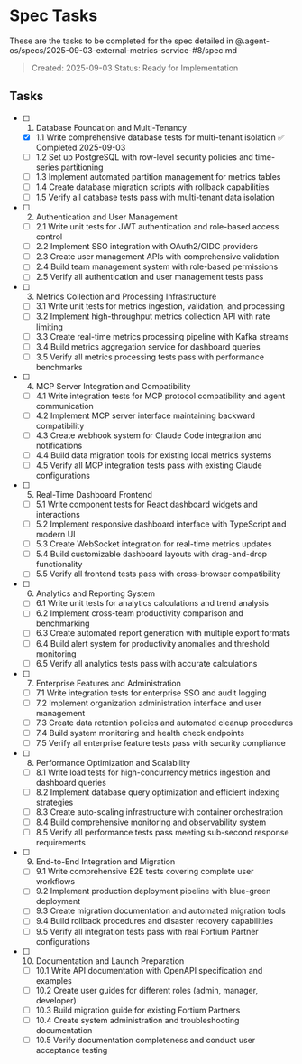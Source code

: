 # Spec Tasks

These are the tasks to be completed for the spec detailed in @.agent-os/specs/2025-09-03-external-metrics-service-#8/spec.md

> Created: 2025-09-03
> Status: Ready for Implementation

## Tasks

- [ ] 1. Database Foundation and Multi-Tenancy
  - [x] 1.1 Write comprehensive database tests for multi-tenant isolation ✅ Completed 2025-09-03
  - [ ] 1.2 Set up PostgreSQL with row-level security policies and time-series partitioning
  - [ ] 1.3 Implement automated partition management for metrics tables
  - [ ] 1.4 Create database migration scripts with rollback capabilities
  - [ ] 1.5 Verify all database tests pass with multi-tenant data isolation

- [ ] 2. Authentication and User Management
  - [ ] 2.1 Write unit tests for JWT authentication and role-based access control
  - [ ] 2.2 Implement SSO integration with OAuth2/OIDC providers
  - [ ] 2.3 Create user management APIs with comprehensive validation
  - [ ] 2.4 Build team management system with role-based permissions
  - [ ] 2.5 Verify all authentication and user management tests pass

- [ ] 3. Metrics Collection and Processing Infrastructure
  - [ ] 3.1 Write unit tests for metrics ingestion, validation, and processing
  - [ ] 3.2 Implement high-throughput metrics collection API with rate limiting
  - [ ] 3.3 Create real-time metrics processing pipeline with Kafka streams
  - [ ] 3.4 Build metrics aggregation service for dashboard queries
  - [ ] 3.5 Verify all metrics processing tests pass with performance benchmarks

- [ ] 4. MCP Server Integration and Compatibility
  - [ ] 4.1 Write integration tests for MCP protocol compatibility and agent communication
  - [ ] 4.2 Implement MCP server interface maintaining backward compatibility
  - [ ] 4.3 Create webhook system for Claude Code integration and notifications
  - [ ] 4.4 Build data migration tools for existing local metrics systems
  - [ ] 4.5 Verify all MCP integration tests pass with existing Claude configurations

- [ ] 5. Real-Time Dashboard Frontend
  - [ ] 5.1 Write component tests for React dashboard widgets and interactions
  - [ ] 5.2 Implement responsive dashboard interface with TypeScript and modern UI
  - [ ] 5.3 Create WebSocket integration for real-time metrics updates
  - [ ] 5.4 Build customizable dashboard layouts with drag-and-drop functionality
  - [ ] 5.5 Verify all frontend tests pass with cross-browser compatibility

- [ ] 6. Analytics and Reporting System
  - [ ] 6.1 Write unit tests for analytics calculations and trend analysis
  - [ ] 6.2 Implement cross-team productivity comparison and benchmarking
  - [ ] 6.3 Create automated report generation with multiple export formats
  - [ ] 6.4 Build alert system for productivity anomalies and threshold monitoring
  - [ ] 6.5 Verify all analytics tests pass with accurate calculations

- [ ] 7. Enterprise Features and Administration
  - [ ] 7.1 Write integration tests for enterprise SSO and audit logging
  - [ ] 7.2 Implement organization administration interface and user management
  - [ ] 7.3 Create data retention policies and automated cleanup procedures
  - [ ] 7.4 Build system monitoring and health check endpoints
  - [ ] 7.5 Verify all enterprise feature tests pass with security compliance

- [ ] 8. Performance Optimization and Scalability
  - [ ] 8.1 Write load tests for high-concurrency metrics ingestion and dashboard queries
  - [ ] 8.2 Implement database query optimization and efficient indexing strategies
  - [ ] 8.3 Create auto-scaling infrastructure with container orchestration
  - [ ] 8.4 Build comprehensive monitoring and observability system
  - [ ] 8.5 Verify all performance tests pass meeting sub-second response requirements

- [ ] 9. End-to-End Integration and Migration
  - [ ] 9.1 Write comprehensive E2E tests covering complete user workflows
  - [ ] 9.2 Implement production deployment pipeline with blue-green deployment
  - [ ] 9.3 Create migration documentation and automated migration tools
  - [ ] 9.4 Build rollback procedures and disaster recovery capabilities
  - [ ] 9.5 Verify all integration tests pass with real Fortium Partner configurations

- [ ] 10. Documentation and Launch Preparation
  - [ ] 10.1 Write API documentation with OpenAPI specification and examples
  - [ ] 10.2 Create user guides for different roles (admin, manager, developer)
  - [ ] 10.3 Build migration guide for existing Fortium Partners
  - [ ] 10.4 Create system administration and troubleshooting documentation
  - [ ] 10.5 Verify documentation completeness and conduct user acceptance testing